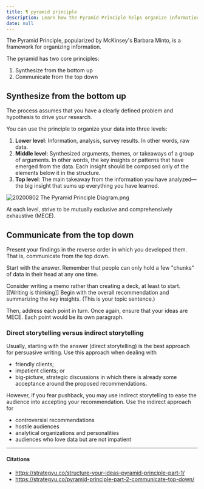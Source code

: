 ```yaml
---
title: ¶ pyramid principle
description: Learn how the Pyramid Principle helps organize information by synthesizing data from the bottom up and communicating key insights clearly from the top down for effective persuasive writing.
date: null
---
```


The Pyramid Principle, popularized by McKinsey's Barbara Minto, is a framework for organizing information.

The pyramid has two core principles:

1. Synthesize from the bottom up
2. Communicate from the top down

## Synthesize from the bottom up

The process assumes that you have a clearly defined problem and hypothesis to drive your research.

You can use the principle to organize your data into three levels:

1. **Lower level**: Information, analysis, survey results. In other words, raw data.
2. **Middle level**: Synthesized arguments, themes, or takeaways of a group of arguments. In other words, the key insights or patterns that have emerged from the data. Each insight should be composed only of the elements below it in the structure.
3. **Top level**: The main takeaway from the information you have analyzed—the big insight that sums up everything you have learned.

![20200802 The Pyramid Principle Diagram.png](https://publish-01.obsidian.md/access/5bf4c22f8416d93237aa3630d0fd9c7c/assets/20200802%20The%20Pyramid%20Principle%20Diagram.png)

At each level, strive to be mutually exclusive and comprehensively exhaustive (MECE).

## Communicate from the top down

Present your findings in the reverse order in which you developed them. That is, communicate from the top down.

Start with the answer. Remember that people can only hold a few "chunks" of data in their head at any one time.

Consider writing a memo rather than creating a deck, at least to start. [[Writing is thinking]] Begin with the overall recommendation and summarizing the key insights. (This is your topic sentence.)

Then, address each point in turn. Once again, ensure that your ideas are MECE. Each point would be its own paragraph.

### Direct storytelling versus indirect storytelling

Usually, starting with the answer (direct storytelling) is the best approach for persuasive writing. Use this approach when dealing with

- friendly clients;
- impatient clients; or
- big-picture, strategic discussions in which there is already some acceptance around the proposed recommendations.

However, if you fear pushback, you may use indirect storytelling to ease the audience into accepting your recommendation. Use the indirect approach for

- controversial recommendations
- hostile audiences
- analytical organizations and personalities
- audiences who love data but are not impatient

---

#### Citations

- <https://strategyu.co/structure-your-ideas-pyramid-principle-part-1/>
- <https://strategyu.co/pyramid-principle-part-2-communicate-top-down/>
